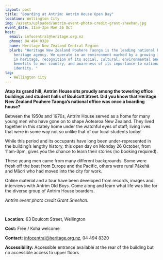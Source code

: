 ```yaml
---
layout: post
title: "Boarding at Antrim: Antrim House Open Day"
location: Wellington City
img: /assets/uploaded/antrim-event-photo-credit-grant-sheehan.jpg
event_date: 11am-3pm Mon 26 Oct
host:
  email: infocentral@heritage.org.nz
  phone: 04 494 8320
  name: Heritage New Zealand Central Region
  blurb: "Heritage New Zealand Pouhere Taonga is the leading national historic
    heritage agency. We operate in an environment marked by a growing interest
    in heritage, recognition of its social, cultural, environmental and economic
    benefits to our country, and awareness of its importance to national
    identity. "
tag:
  - Wellington City
---
```

**Atop its grand hill, Antrim House sits proudly among the towering office buildings and student halls of Boulcott Street. Did you know that Heritage New Zealand Pouhere Taonga’s national office was once a boarding house?**

Between the 1950s and 1970s, Antrim House served as a home for many young men who have gone on to shape Aotearoa New Zealand. They lived together in this stately home under the watchful eyes of staff; living lives that were in some way not so unlike that of our local students today!

While this period and its occupants have long been under-represented in the building’s lengthy history, this open day on Monday 26 October, from 11am-3pm, gives you the chance to learn their stories (no booking required).

These young men came from many different backgrounds. Some were fresh off the boat from Europe and the Pacific, others were rural Pākehā and Māori who had moved into the city for work.

Online material and a tour have been developed from records, images and interviews with Antrim Old Boys. Come along and learn what life was like for the diverse group of Antrim House boarders.

*Antrim event photo credit Grant Sheehan.*

<br>

**Location:** 63 Boulcott Street, Wellington

**Cost:** Free / Koha welcome

**Contact:** infocentral@heritage.org.nz, 04 494 8320

**Accessibility:** Accessible entrance available at the rear of the building but no accessible access to upper floors